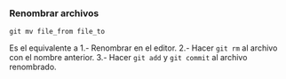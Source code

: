 ### Renombrar archivos
```
git mv file_from file_to
```
Es el equivalente a
   1.- Renombrar en el editor.
   2.- Hacer `git rm` al archivo con el nombre anterior.
   3.- Hacer `git add` y `git commit` al archivo renombrado.
